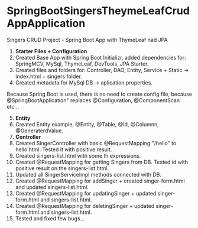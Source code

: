 # SpringBootSingersTheymeLeafCrudAppApplication

Singers CRUD Project - Spring Boot App with ThymeLeaf nad JPA

1. **Starter Files + Configuration**
2. Created Base App with Spring Boot Initializr, added dependencies for: SpringMCV, MySql, ThymeLeaf, DevTools, JPA Starter.
3. Created files and folders for: Controller, DAO, Entity, Service + Static -> index.html + singers folder.
4. Created metadata for MySql DB -> aplication.properties.

Because Spring Boot is used, there is no need to create config file, because @SpringBootApplication" replaces @Configuration, @ComponentScan etc...

5. **Entity**
6. Created Entity example, @Entity, @Table, @Id, @Columnn, @GeneraterdValue.
7. **Controller**
8. Created SingerController with basic @RequestMapping "/hello" to hello.html. Tested it with positive result.
9. Created singers-list.html with some th expressions.
10. Created @RequestMapping for getting Singers from DB. Tested id with positive result on the singers-list.html.
11. Updated all SingerServiceImpl methods connected with DB.
12. Created @RequestMapping for addSinger + created singer-form.html and updated singers-list.html.
13. Created @RequestMapping for updatingSinger + updated singer-form.html and singers-list.html.
14. Created @RequestMapping for deletingSinger + updated singer-form.html and singers-list.html.
15. Tested and fixed few bugs...

